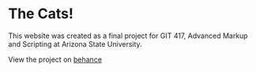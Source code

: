 # The Cats!

This website was created as a final project for GIT 417, Advanced Markup and Scripting at Arizona State University.

View the project on [behance](https://www.behance.net/gallery/209564709/THE-CATS-GIT-417-Final-Project)